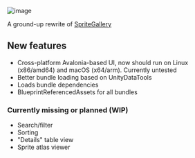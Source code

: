 ![image](https://github.com/microsoftenator2022/SpriteGallery.Avalonia/assets/5466817/450c2270-7ca6-4eca-84e9-a0af97cb1571)

A ground-up rewrite of [SpriteGallery](https://github.com/microsoftenator2022/SpriteGallery)

## New features

- Cross-platform Avalonia-based UI, now should run on Linux (x86/amd64) and macOS (x64/arm). Currently untested
- Better bundle loading based on UnityDataTools
- Loads bundle dependencies
- BlueprintReferencedAssets for all bundles

### Currently missing or planned (WIP)
- Search/filter
- Sorting
- "Details" table view
- Sprite atlas viewer
